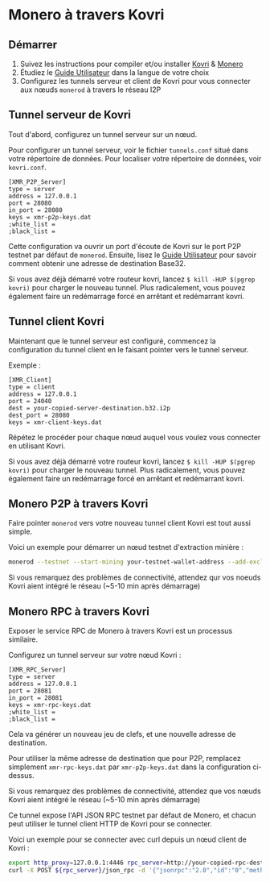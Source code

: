 # Monero à travers Kovri

## Démarrer

1. Suivez les instructions pour compiler et/ou installer [Kovri](https://github.com/monero-project/kovri) & [Monero](https://github.com/monero-project/monero)
2. Étudiez le [Guide Utilisateur](https://github.com/monero-project/kovri-docs/blob/master/i18n/fr/user_guide.md) dans la langue de votre choix
3. Configurez les tunnels serveur et client de Kovri pour vous connecter aux nœuds `monerod` à travers le réseau I2P

## Tunnel serveur de Kovri

Tout d'abord, configurez un tunnel serveur sur un nœud.

Pour configurer un tunnel serveur, voir le fichier `tunnels.conf` situé dans votre répertoire de données. Pour localiser votre répertoire de données, voir `kovri.conf`.

```
[XMR_P2P_Server]
type = server
address = 127.0.0.1
port = 28080
in_port = 28080
keys = xmr-p2p-keys.dat
;white_list =
;black_list =
```

Cette configuration va ouvrir un port d'écoute de Kovri sur le port P2P testnet par défaut de `monerod`. Ensuite, lisez le [Guide Utilisateur](https://github.com/monero-project/kovri-docs/blob/master/i18n/fr/user_guide.md) pour savoir comment obtenir une adresse de destination Base32.

Si vous avez déjà démarré votre routeur kovri, lancez `$ kill -HUP $(pgrep kovri)` pour charger le nouveau tunnel. Plus radicalement, vous pouvez également faire un redémarrage forcé en arrêtant et redémarrant kovri.

## Tunnel client Kovri

Maintenant que le tunnel serveur est configuré, commencez la configuration du tunnel client en le faisant pointer vers le tunnel serveur.

Exemple :

```
[XMR_Client]
type = client
address = 127.0.0.1
port = 24040
dest = your-copied-server-destination.b32.i2p
dest_port = 28080
keys = xmr-client-keys.dat
```

Répétez le procéder pour chaque nœud auquel vous voulez vous connecter en utilisant Kovri.

Si vous avez déjà démarré votre routeur kovri, lancez `$ kill -HUP $(pgrep kovri)` pour charger le nouveau tunnel. Plus radicalement, vous pouvez également faire un redémarrage forcé en arrêtant et redémarrant kovri.

## Monero P2P à travers Kovri

Faire pointer `monerod` vers votre nouveau tunnel client Kovri est tout aussi simple.

Voici un exemple pour démarrer un nœud testnet d'extraction minière :

```bash
monerod --testnet --start-mining your-testnet-wallet-address --add-exclusive-node 127.0.0.1:24040
```

Si vous remarquez des problèmes de connectivité, attendez qur vos noeuds Kovri aient intégré le réseau (~5-10 min après démarrage)

## Monero RPC à travers Kovri

Exposer le service RPC de Monero à travers Kovri est un processus similaire.

Configurez un tunnel serveur sur votre nœud Kovri :

```
[XMR_RPC_Server]
type = server
address = 127.0.0.1
port = 28081
in_port = 28081
keys = xmr-rpc-keys.dat
;white_list =
;black_list =
```

Cela va générer un nouveau jeu de clefs, et une nouvelle adresse de destination.

Pour utiliser la même adresse de destination que pour P2P, remplacez simplement `xmr-rpc-keys.dat` par `xmr-p2p-keys.dat` dans la configuration ci-dessus.

Si vous remarquez des problèmes de connectivité, attendez que vos nœuds Kovri aient intégré le réseau (~5-10 min après démarrage)

Ce tunnel expose l'API JSON RPC testnet par défaut de Monero, et chacun peut utiliser le tunnel client HTTP de Kovri pour se connecter.

Voici un exemple pour se connecter avec curl depuis un nœud client de Kovri :

```bash
export http_proxy=127.0.0.1:4446 rpc_server=http://your-copied-rpc-destination.b32.i2p:28081
curl -X POST ${rpc_server}/json_rpc -d '{"jsonrpc":"2.0","id":"0","method":"get_height"}' -H 'Content-Type: application/json'
```
